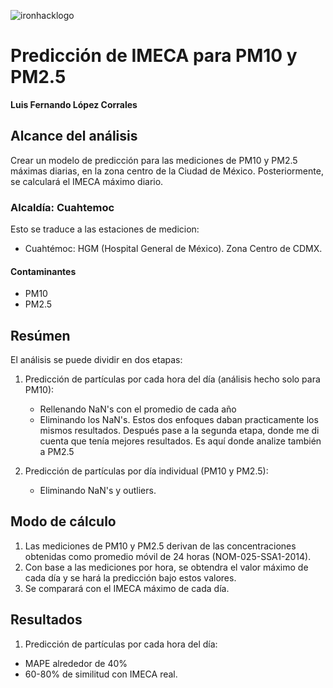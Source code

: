 ![ironhacklogo](https://github.com/luisferlc/datamex1019/edit/final-project/air-quality-cdmx/ironhack.png)

# Predicción de IMECA para PM10 y PM2.5

**Luis Fernando López Corrales**

## Alcance del análisis
Crear un modelo de predicción para las mediciones de PM10 y PM2.5 máximas diarias, en la zona centro de la Ciudad de México. Posteriormente, se calculará el IMECA máximo diario.
### Alcaldía: Cuahtemoc
Esto se traduce a las estaciones de medicion:
- Cuahtémoc: HGM (Hospital General de México). Zona Centro de CDMX.
#### Contaminantes
* PM10
* PM2.5

## Resúmen
El análisis se puede dividir en dos etapas:

1. Predicción de partículas por cada hora del día (análisis hecho solo para PM10):
    - Rellenando NaN's con el promedio de cada año
    - Eliminando los NaN's.
Estos dos enfoques daban practicamente los mismos resultados. Después pase a la segunda etapa, donde me di cuenta que tenía mejores resultados. Es aquí donde analize también a PM2.5

2. Predicción de partículas por día individual (PM10 y PM2.5):
    - Eliminando NaN's y outliers.
 
## Modo de cálculo
1. Las mediciones de PM10 y PM2.5 derivan de las concentraciones obtenidas como promedio móvil de 24 horas (NOM-025-SSA1-2014).
2. Con base a las mediciones por hora, se obtendra el valor máximo de cada día y se hará la predicción bajo estos valores.
3. Se comparará con el IMECA máximo de cada día.

## Resultados

1. Predicción de partículas por cada hora del día:
- MAPE alrededor de 40%
- 60-80% de similitud con IMECA real.
